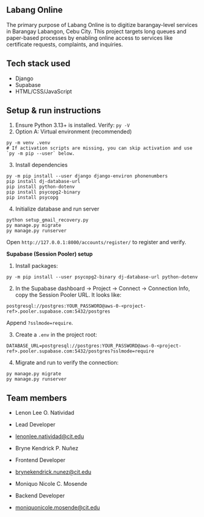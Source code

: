 ## Labang Online

The primary purpose of Labang Online is to digitize barangay-level services in Barangay Labangon, Cebu City. This project targets long queues and paper-based processes by enabling online access to services like certificate requests, complaints, and inquiries.

## Tech stack used

- Django
- Supabase
- HTML/CSS/JavaScript

## Setup & run instructions

1) Ensure Python 3.13+ is installed. Verify: `py -V`
2) Option A: Virtual environment (recommended)

```
py -m venv .venv
# If activation scripts are missing, you can skip activation and use `py -m pip --user` below.
```

3) Install dependencies

```
py -m pip install --user django django-environ phonenumbers
pip install dj-database-url
pip install python-dotenv
pip install psycopg2-binary
pip install psycopg
```

4) Initialize database and run server

```
python setup_gmail_recovery.py
py manage.py migrate
py manage.py runserver
```

Open `http://127.0.0.1:8000/accounts/register/` to register and verify.

**Supabase (Session Pooler) setup**

1) Install packages:
```
py -m pip install --user psycopg2-binary dj-database-url python-dotenv
```

2) In the Supabase dashboard → Project → Connect → Connection Info, copy the Session Pooler URL. It looks like:
```
postgresql://postgres:YOUR_PASSWORD@aws-0-<project-ref>.pooler.supabase.com:5432/postgres
```
Append `?sslmode=require`.

3) Create a `.env` in the project root:
```
DATABASE_URL=postgresql://postgres:YOUR_PASSWORD@aws-0-<project-ref>.pooler.supabase.com:5432/postgres?sslmode=require
```

4) Migrate and run to verify the connection:
```
py manage.py migrate
py manage.py runserver
```

## Team members
- Lenon Lee O. Natividad 
- Lead Developer
- lenonlee.natividad@cit.edu

- Bryne Kendrick P. Nuñez
- Frontend Developer
- brynekendrick.nunez@cit.edu

- Moniquo Nicole C. Mosende
- Backend Developer
- moniquonicole.mosende@cit.edu
